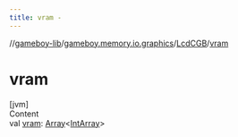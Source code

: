 ```yaml
---
title: vram -
---
```

//[gameboy-lib](../../index.md)/[gameboy.memory.io.graphics](../index.md)/[LcdCGB](index.md)/[vram](vram.md)



# vram  
[jvm]  
Content  
val [vram](vram.md): [Array](https://kotlinlang.org/api/latest/jvm/stdlib/kotlin/-array/index.html)<[IntArray](https://kotlinlang.org/api/latest/jvm/stdlib/kotlin/-int-array/index.html)>  



